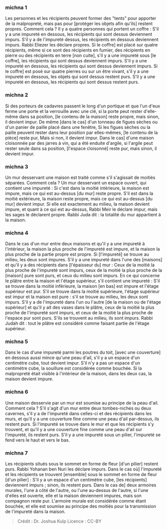 
### michna 1
Les personnes et les récipients peuvent former des "tents" pour apporter de la malpropreté, mais pas pour [protéger les objets afin qu'ils] restent propres. Comment cela ? Il y a quatre personnes qui portent un coffre : S'il y a une impureté en dessous, les récipients qui sont dessus deviennent impurs. S'il y a de l'impureté dessus, les récipients en dessous deviennent impurs. Rabbi Eliezer les déclare propres. Si le coffre] est placé sur quatre récipients, même si ce sont des récipients en fumier, des récipients en pierre ou des récipients en terre [non cuite], s'il y a une impureté sous [le coffre], les récipients qui sont dessus deviennent impurs. S'il y a une impureté en dessous, les récipients qui sont dessus deviennent impurs. Si le coffre] est posé sur quatre pierres ou sur un être vivant, s'il y a une impureté en dessous, les objets qui sont dessus restent purs. S'il y a une impureté en dessous, les récipients qui sont dessus restent purs.

### michna 2
Si des porteurs de cadavres passent le long d'un portique et que l'un d'eux ferme une porte et la verrouille avec une clé, si la porte peut rester d'elle-même dans sa position, [le contenu de la maison] reste propre, mais sinon, il devient impur. De même [dans le cas] d'un tonneau de figues sèches ou d'un panier de paille placé dans une fenêtre, Si les figues sèches ou la paille peuvent rester dans leur position par elles-mêmes, [le contenu de la pièce] reste pur, Mais si non, il devient impur. Dans le cas] d'une maison cloisonnée par des jarres à vin, qui a été enduite d'argile, si l'argile peut rester seule dans sa position, [l'espace cloisonné] reste pur, mais sinon, il devient impur.

### michna 3
Un mur desservant une maison est traité comme s'il s'agissait de moitiés séparées. Comment cela ? Un mur desservant un espace ouvert, qui contient une impureté : Si c'est dans la moitié intérieure, la maison est impure, mais ce qui est au-dessus [du mur] reste propre. S'il est dans la moitié extérieure, la maison reste propre, mais ce qui est au-dessus [du mur] devient impur. Si elle est exactement au milieu, la maison devient impure, et quant à ce qui est au-dessus, Rabbi Meir le déclare impur, mais les sages le déclarent propre. Rabbi Juda dit : la totalité du mur appartient à la maison.

### michna 4
Dans le cas d'un mur entre deux maisons et qu'il y a une impureté à l'intérieur, la maison la plus proche de l'impureté est impure, et la maison la plus proche de la partie propre est propre. Si [l'impureté] se trouve au milieu, les deux sont impures. S'il y a une impureté dans l'une des [maisons] et qu'il y a des récipients dans [l'épaisseur du] mur : Ceux de la moitié la plus proche de l'impureté sont impurs, ceux de la moitié la plus proche de la [maison] pure sont purs, et ceux du milieu sont impurs. En ce qui concerne le plâtre entre la maison et l'étage supérieur, s'il contient une impureté : S'il se trouve dans la moitié inférieure, la maison [en bas] est impure et l'étage supérieur est pur. S'il se trouve dans la moitié supérieure, l'étage supérieur est impur et la maison est pure : s'il se trouve au milieu, les deux sont impurs. S'il y a de l'impureté dans l'un ou l'autre [de la maison ou de l'étage supérieur] et qu'il y ait des vases dans le plâtre, ceux de la moitié la plus proche de l'impureté sont impurs, et ceux de la moitié la plus proche de l'espace pur sont purs. S'ils se trouvent au milieu, ils sont impurs. Rabbi Judah dit : tout le plâtre est considéré comme faisant partie de l'étage supérieur.

### michna 5
Dans le cas d'une impureté parmi les poutres du toit, [avec une couverture] en dessous aussi mince qu'une peau d'ail, s'il y a un espace d'un centimètre cube, tout devient impur. S'il n'y a pas un espace d'un centimètre cube, la souillure est considérée comme bouchée. Si la malpropreté était visible à l'intérieur de la maison, dans les deux cas, la maison devient impure.

### michna 6
Une maison desservie par un mur est soumise au principe de la peau d'ail. Comment cela ? S'il s'agit d'un mur entre deux tombes-niches ou deux cavernes, s'il y a de l'impureté dans celles-ci et des récipients dans les murs, et qu'il y a une couverture fine comme une peau d'ail par-dessus, ils restent purs. Si l'impureté se trouve dans le mur et que les récipients s'y trouvent, et qu'il y a une couverture fine comme une peau d'ail sur l'impureté, ils restent purs. S'il y a une impureté sous un pilier, l'impureté se fend vers le haut et vers le bas.

### michna 7
Les récipients situés sous le sommet en forme de fleur [d'un pilier] restent purs. Rabbi Yohanan ben Nuri les déclare impurs. Dans le cas où] l'impureté et les récipients se trouvent [ensemble] sous le sommet en forme de fleur [d'un pilier] : S'il y a un espace d'un centimètre cube, [les récipients] deviennent impurs ; sinon, ils restent purs. Dans le cas de] deux armoires murales, l'une à côté de l'autre, ou l'une au-dessus de l'autre, si l'une d'elles est ouverte, elle et la maison deviennent impures, mais son compagnon reste pur. L'armoire murale est considérée comme étant bouchée, et elle est soumise au principe des moitiés pour la transmission de l'impureté dans la maison.

>Crédit : Dr. Joshua Kulp
>Licence : CC-BY